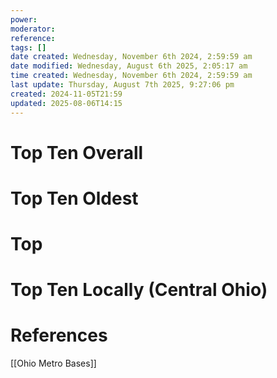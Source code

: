 ```yaml
---
power: 
moderator: 
reference: 
tags: []
date created: Wednesday, November 6th 2024, 2:59:59 am
date modified: Wednesday, August 6th 2025, 2:05:17 am
time created: Wednesday, November 6th 2024, 2:59:59 am
last update: Thursday, August 7th 2025, 9:27:06 pm
created: 2024-11-05T21:59
updated: 2025-08-06T14:15
---
```


# Top Ten Overall

# Top Ten Oldest
# Top 
# Top Ten Locally (Central Ohio)

# References
[[Ohio Metro Bases]]